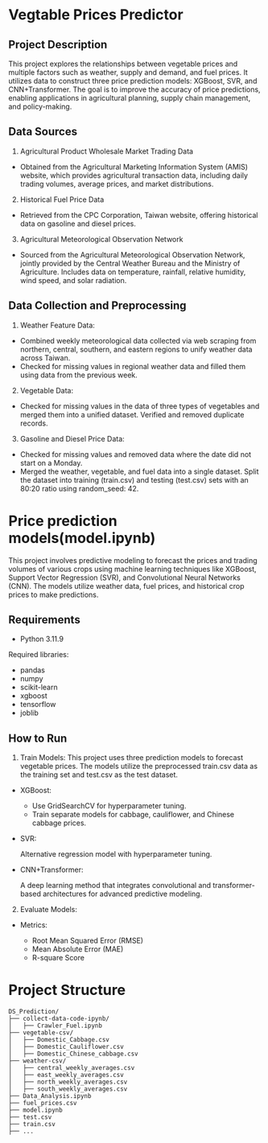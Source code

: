 # Vegtable Prices Predictor

## Project Description
This project explores the relationships between vegetable prices and multiple factors such as weather, supply and demand, and fuel prices. It utilizes data to construct three price prediction models: XGBoost, SVR, and CNN+Transformer. The goal is to improve the accuracy of price predictions, enabling applications in agricultural planning, supply chain management, and policy-making.

## Data Sources
1. Agricultural Product Wholesale Market Trading Data
  -  Obtained from the Agricultural Marketing Information System (AMIS) website, which provides agricultural transaction data, including daily trading volumes, average prices, and market distributions.
2. Historical Fuel Price Data
  - Retrieved from the CPC Corporation, Taiwan website, offering historical data on gasoline and diesel prices.
3. Agricultural Meteorological Observation Network
  - Sourced from the Agricultural Meteorological Observation Network, jointly provided by the Central Weather Bureau and the Ministry of Agriculture. Includes data on temperature, rainfall, relative humidity, wind speed, and solar radiation.

## Data Collection and Preprocessing
1. Weather Feature Data:
  - Combined weekly meteorological data collected via web scraping from northern, central, southern, and eastern regions to unify weather data across Taiwan.
  - Checked for missing values in regional weather data and filled them using data from the previous week.
2. Vegetable Data:
  - Checked for missing values in the data of three types of vegetables and merged them into a unified dataset. Verified and removed duplicate records.
3. Gasoline and Diesel Price Data:
  - Checked for missing values and removed data where the date did not start on a Monday.
  - Merged the weather, vegetable, and fuel data into a single dataset. Split the dataset into training (train.csv) and testing (test.csv) sets with an 80:20 ratio using random_seed: 42.

# Price prediction models(model.ipynb)
This project involves predictive modeling to forecast the prices and trading volumes of various crops using machine learning techniques like XGBoost, Support Vector Regression (SVR), and Convolutional Neural Networks (CNN). The models utilize weather data, fuel prices, and historical crop prices to make predictions.
## Requirements
- Python 3.11.9

Required libraries:
- pandas
- numpy
- scikit-learn
- xgboost
- tensorflow
- joblib
## How to Run


1. Train Models:
This project uses three prediction models to forecast vegetable prices. The models utilize the preprocessed train.csv data as the training set and test.csv as the test dataset.
- XGBoost:

  - Use GridSearchCV for hyperparameter tuning.
  - Train separate models for cabbage, cauliflower, and Chinese cabbage prices.

- SVR:

  Alternative regression model with hyperparameter tuning.

- CNN+Transformer:

  A deep learning method that integrates convolutional and transformer-based architectures for advanced predictive modeling.

2. Evaluate Models:

- Metrics:

  - Root Mean Squared Error (RMSE)
  - Mean Absolute Error (MAE)
  - R-square Score

# Project Structure
```plaintext
DS_Prediction/
├── collect-data-code-ipynb/
│   ├── Crawler_Fuel.ipynb
├── vegetable-csv/
│   ├── Domestic_Cabbage.csv
│   ├── Domestic_Cauliflower.csv
│   ├── Domestic_Chinese_cabbage.csv
├── weather-csv/
│   ├── central_weekly_averages.csv
│   ├── east_weekly_averages.csv
│   ├── north_weekly_averages.csv
│   ├── south_weekly_averages.csv
├── Data_Analysis.ipynb
├── fuel_prices.csv
├── model.ipynb
├── test.csv
├── train.csv
├── ...
```
